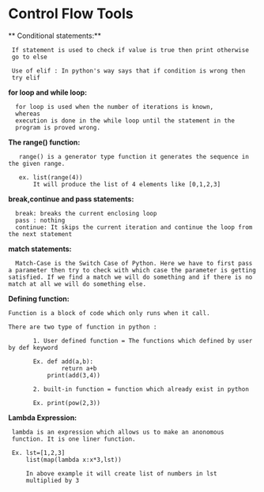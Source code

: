 # Control Flow Tools
 

** Conditional statements:**

     If statement is used to check if value is true then print otherwise 
     go to else 

     Use of elif : In python's way says that if condition is wrong then 
     try elif 


**for loop and while loop:** 

      for loop is used when the number of iterations is known, 
      whereas 
      execution is done in the while loop until the statement in the 
      program is proved wrong.

**The range() function:**
     
       range() is a generator type function it generates the sequence in the given range.
       
       ex. list(range(4))
           It will produce the list of 4 elements like [0,1,2,3]


**break,continue and pass statements:**

      break: breaks the current enclosing loop
      pass : nothing
      continue: It skips the current iteration and continue the loop from the next statement


**match statements:**

      Match-Case is the Switch Case of Python. Here we have to first pass a parameter then try to check with which case the parameter is getting satisfied. If we find a match we will do something and if there is no match at all we will do something else.


**Defining function:**

    Function is a block of code which only runs when it call.

    There are two type of function in python :

           1. User defined function = The functions which defined by user by def keyword

           Ex. def add(a,b):
                   return a+b
               print(add(3,4))

           2. built-in function = function which already exist in python

           Ex. print(pow(2,3))

**Lambda Expression:** 

     lambda is an expression which allows us to make an anonomous    
     function. It is one liner function.

     Ex. lst=[1,2,3]
         list(map(lambda x:x*3,lst))

         In above example it will create list of numbers in lst 
         multiplied by 3 